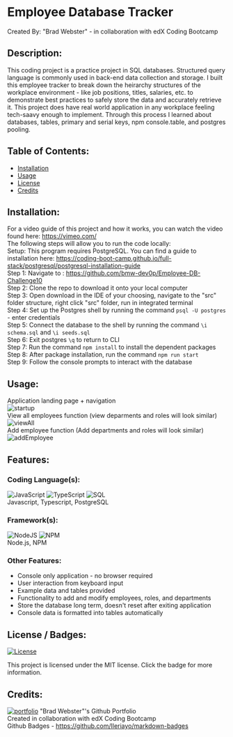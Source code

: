 # Employee Database Tracker
  Created By: "Brad Webster" - in collaboration with edX Coding Bootcamp
  ## Description:
  This coding project is a practice project in SQL databases. Structured query language is commonly used in back-end data collection and storage.
  I built this employee tracker to break down the heirarchy structures of the workplace environment - like job positions, titles, salaries, etc. to demonstrate best practices to safely store the data and accurately retrieve it. This project does have real world application in any workplace feeling tech-saavy enough to implement. Through this process I learned about databases, tables, primary and serial keys, npm console.table, and postgres pooling.
  ## Table of Contents:
  * [Installation](#installation)
  * [Usage](#usage)
  * [License](#license)
  * [Credits](#credits)
  ## Installation: 
  For a video guide of this project and how it works, you can watch the video found here:
  https://vimeo.com/
  <br/>The following steps will allow you to run the code locally:
  <br/>Setup: This program requires PostgreSQL. You can find a guide to installation here: https://coding-boot-camp.github.io/full-stack/postgresql/postgresql-installation-guide
  <br/>Step 1: Navigate to : https://github.com/bmw-dev0p/Employee-DB-Challenge10
  <br/>Step 2: Clone the repo to download it onto your local computer
  <br/>Step 3: Open download in the IDE of your choosing, navigate to the "src" folder structure, right click "src" folder, run in integrated terminal
  <br/>Step 4: Set up the Postgres shell by running the command ```psql -U postgres``` - enter credentials
  <br/>Step 5: Connect the database to the shell by running the command ```\i schema.sql``` and ```\i seeds.sql```
  <br/>Step 6: Exit postgres ```\q``` to return to CLI
  <br/>Step 7: Run the command ```npm install``` to install the dependent packages
  <br/>Step 8: After package installation, run the command ```npm run start```
  <br/>Step 9: Follow the console prompts to interact with the database 
  ## Usage:
  Application landing page + navigation
  <br/>![startup](https://github.com/bmw-dev0p/Employee-DB-Challenge10/blob/feature/v5/assets/1.jpg?raw=true)
  <br/>View all employees function (view deparments and roles will look similar)
  <br/>![viewAll](https://github.com/bmw-dev0p/Employee-DB-Challenge10/blob/feature/v5/assets/2.jpg?raw=true)
  <br/>Add employee function (Add departments and roles will look similar)
  <br/>![addEmployee](https://github.com/bmw-dev0p/Employee-DB-Challenge10/blob/feature/v5/assets/3.jpg?raw=true)

  ## Features:
  ### Coding Language(s): 
![JavaScript](https://img.shields.io/badge/javascript-%23323330.svg?style=for-the-badge&logo=javascript&logoColor=%23F7DF1E)
![TypeScript](https://img.shields.io/badge/typescript-%23007ACC.svg?style=for-the-badge&logo=typescript&logoColor=white) 
![SQL](https://img.shields.io/badge/PostgreSQL-316192?style=for-the-badge&logo=postgresql&logoColor=white)
<br/>Javascript, Typescript, PostgreSQL
### Framework(s): 
![NodeJS](https://img.shields.io/badge/node.js-6DA55F?style=for-the-badge&logo=node.js&logoColor=white)
![NPM](https://img.shields.io/badge/NPM-%23CB3837.svg?style=for-the-badge&logo=npm&logoColor=white)
<br/>Node.js, NPM
### Other Features: 
- Console only application - no browser required
- User interaction from keyboard input
- Example data and tables provided
- Functionality to add and modify employees, roles, and departments
- Store the database long term, doesn't reset after exiting application
- Console data is formatted into tables automatically
## License / Badges:
[![License](https://img.shields.io/badge/License-MIT-blue.svg)](https://opensource.org/licenses/MIT) 
    
This project is licensed under the MIT license. Click the badge for more information.
  ## Credits:
[![portfolio](https://img.shields.io/badge/my_portfolio-000?style=for-the-badge&logo=ko-fi&logoColor=white)](https://github.com/bmw-dev0p)
"Brad Webster"'s Github Portfolio
<br/>Created in collaboration with edX Coding Bootcamp
<br/>Github Badges - https://github.com/Ileriayo/markdown-badges
  